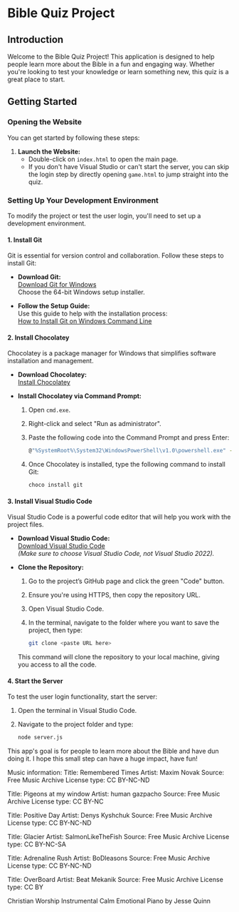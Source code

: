 # Bible Quiz Project

## Introduction

Welcome to the Bible Quiz Project! This application is designed to help people learn more about the Bible in a fun and engaging way. Whether you're looking to test your knowledge or learn something new, this quiz is a great place to start.

## Getting Started

### Opening the Website

You can get started by following these steps:

1. **Launch the Website:**
   - Double-click on `index.html` to open the main page.
   - If you don't have Visual Studio or can't start the server, you can skip the login step by directly opening `game.html` to jump straight into the quiz.

### Setting Up Your Development Environment

To modify the project or test the user login, you'll need to set up a development environment.

#### 1. Install Git

Git is essential for version control and collaboration. Follow these steps to install Git:

- **Download Git:**  
  [Download Git for Windows](https://git-scm.com/download/win)  
  Choose the 64-bit Windows setup installer.

- **Follow the Setup Guide:**  
  Use this guide to help with the installation process:  
  [How to Install Git on Windows Command Line](https://www.geeksforgeeks.org/how-to-install-git-on-windows-command-line/)

#### 2. Install Chocolatey

Chocolatey is a package manager for Windows that simplifies software installation and management.

- **Download Chocolatey:**  
  [Install Chocolatey](https://community.chocolatey.org/courses/installation/installing?method=installing-chocolatey#cmd)

- **Install Chocolatey via Command Prompt:**
  1. Open `cmd.exe`.
  2. Right-click and select "Run as administrator".
  3. Paste the following code into the Command Prompt and press Enter:

     ```bash
     @"%SystemRoot%\System32\WindowsPowerShell\v1.0\powershell.exe" -NoProfile -InputFormat None -ExecutionPolicy Bypass -Command "Set-ExecutionPolicy AllSigned; [System.Net.ServicePointManager]::SecurityProtocol = [System.Net.ServicePointManager]::SecurityProtocol -bor 3072; (New-Object Net.WebClient).DownloadString('https://community.chocolatey.org/install.ps1') | iex"
     ```

  4. Once Chocolatey is installed, type the following command to install Git:

     ```bash
     choco install git
     ```

#### 3. Install Visual Studio Code

Visual Studio Code is a powerful code editor that will help you work with the project files.

- **Download Visual Studio Code:**  
  [Download Visual Studio Code](https://visualstudio.microsoft.com/downloads/)  
  *(Make sure to choose Visual Studio Code, not Visual Studio 2022).*

- **Clone the Repository:**
  1. Go to the project’s GitHub page and click the green "Code" button.
  2. Ensure you're using HTTPS, then copy the repository URL.
  3. Open Visual Studio Code.
  4. In the terminal, navigate to the folder where you want to save the project, then type:

     ```bash
     git clone <paste URL here>
     ```

  This command will clone the repository to your local machine, giving you access to all the code.

#### 4. Start the Server

To test the user login functionality, start the server:

1. Open the terminal in Visual Studio Code.
2. Navigate to the project folder and type:

   ```bash
   node server.js
   
This app's goal is for people to learn more about the Bible and have dun doing it. I hope this small step can have a huge impact, have fun!

Music information:
Title: Remembered Times
Artist: Maxim Novak
Source: Free Music Archive
License type: CC BY-NC-ND

Title: Pigeons at my window
Artist: human gazpacho
Source: Free Music Archive
License type: CC BY-NC

Title: Positive Day
Artist: Denys Kyshchuk
Source: Free Music Archive
License type: CC BY-NC-ND

Title: Glacier
Artist: SalmonLikeTheFish
Source: Free Music Archive
License type: CC BY-NC-SA

Title: Adrenaline Rush
Artist: BoDleasons
Source: Free Music Archive
License type: CC BY-NC-ND

Title: OverBoard
Artist: Beat Mekanik
Source: Free Music Archive
License type: CC BY

Christian Worship Instrumental Calm Emotional Piano by Jesse Quinn





